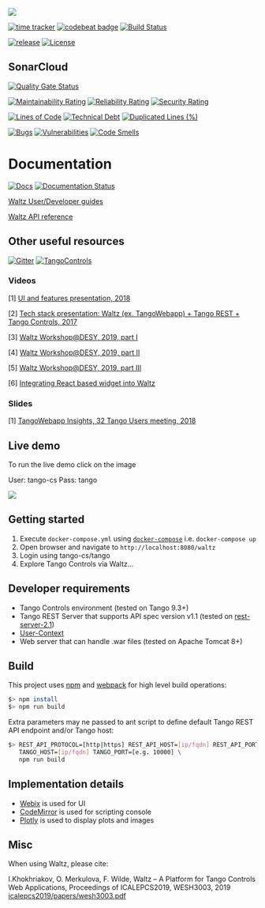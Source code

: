 [![](images/logo_Waltz_small.png)](https://github.com/waltz-controls/waltz)

[![time tracker](https://wakatime.com/badge/github/waltz-controls/waltz.svg)](https://wakatime.com/badge/github/waltz-controls/waltz)
[![codebeat badge](https://codebeat.co/badges/2e6d3263-449e-4eb1-9edb-e916202d4567)](https://codebeat.co/projects/github-com-waltz-controls-waltz-master)
[![Build Status](https://travis-ci.org/waltz-controls/waltz.svg?branch=master)](https://travis-ci.org/waltz-controls/waltz)

[![release](https://img.shields.io/github/release/tango-controls/tango-webapp.svg?style=flat)](https://github.com/tango-controls/tango-webapp/releases/latest)
[![License](https://img.shields.io/badge/license-GPLv3-blue)](https://www.gnu.org/licenses/gpl-3.0.en.html)

## SonarCloud

[![Quality Gate Status](https://sonarcloud.io/api/project_badges/measure?project=waltz-controls_waltz&metric=alert_status)](https://sonarcloud.io/dashboard?id=waltz-controls_waltz)

[![Maintainability Rating](https://sonarcloud.io/api/project_badges/measure?project=waltz-controls_waltz&metric=sqale_rating)](https://sonarcloud.io/dashboard?id=waltz-controls_waltz)
[![Reliability Rating](https://sonarcloud.io/api/project_badges/measure?project=waltz-controls_waltz&metric=reliability_rating)](https://sonarcloud.io/dashboard?id=waltz-controls_waltz)
[![Security Rating](https://sonarcloud.io/api/project_badges/measure?project=waltz-controls_waltz&metric=security_rating)](https://sonarcloud.io/dashboard?id=waltz-controls_waltz)

[![Lines of Code](https://sonarcloud.io/api/project_badges/measure?project=waltz-controls_waltz&metric=ncloc)](https://sonarcloud.io/dashboard?id=waltz-controls_waltz)
[![Technical Debt](https://sonarcloud.io/api/project_badges/measure?project=waltz-controls_waltz&metric=sqale_index)](https://sonarcloud.io/dashboard?id=waltz-controls_waltz)
[![Duplicated Lines (%)](https://sonarcloud.io/api/project_badges/measure?project=waltz-controls_waltz&metric=duplicated_lines_density)](https://sonarcloud.io/dashboard?id=waltz-controls_waltz)

[![Bugs](https://sonarcloud.io/api/project_badges/measure?project=waltz-controls_waltz&metric=bugs)](https://sonarcloud.io/dashboard?id=waltz-controls_waltz)
[![Vulnerabilities](https://sonarcloud.io/api/project_badges/measure?project=waltz-controls_waltz&metric=vulnerabilities)](https://sonarcloud.io/dashboard?id=waltz-controls_waltz)
[![Code Smells](https://sonarcloud.io/api/project_badges/measure?project=waltz-controls_waltz&metric=code_smells)](https://sonarcloud.io/dashboard?id=waltz-controls_waltz)

# Documentation

[![Docs](https://img.shields.io/badge/Generated-Docs-green.svg)](https://waltz-controls.github.io/waltz/)
[![Documentation Status](https://readthedocs.org/projects/waltz-docs/badge/?version=latest)](https://waltz-docs.readthedocs.io/en/latest/)

[Waltz User/Developer guides](https://waltz-docs.readthedocs.io/en/latest/)
 
[Waltz API reference](https://waltz-controls.github.io/waltz/)

## Other useful resources

[![Gitter](https://badges.gitter.im/waltz-controls/community.svg)](https://gitter.im/waltz-controls/community?utm_source=badge&utm_medium=badge&utm_campaign=pr-badge)
[![TangoControls](https://img.shields.io/badge/-Tango--Controls-7ABB45.svg?style=flat&logo=%20data%3Aimage%2Fpng%3Bbase64%2CiVBORw0KGgoAAAANSUhEUgAAACAAAAAkCAYAAADo6zjiAAAABHNCSVQICAgIfAhkiAAAAAlwSFlzAAALEwAACxMBAJqcGAAAAsFJREFUWIXtl01IFVEYht9zU%2FvTqOxShLowlOgHykWUGEjUKqiocB1FQURB0KJaRdGiaFM7gzZRLWpTq2olhNQyCtpYCP1gNyIoUTFNnxZzRs8dzvw4Q6564XLnfOf73vedc2a%2BmZEKALgHrC3CUUR8CxZFeEoFalsdM4uLmMgFoIlZLJp3A9ZE4S2oKehhlaR1BTnyg2ocnW%2FxsxEDhbYij4EPVncaeASMAavnS%2FwA8NMaqACNQCew3f4as3KZOYh2SuqTVJeQNiFpn6QGSRVjTH9W%2FiThvcCn6H6n4BvQDvQWFT%2BSIDIFDAKfE3KOAQeBfB0XGPeQvgE67P8ZoB44DvTHmFgJdOQRv%2BUjc%2BavA9siNTWemgfA3TwGquCZ3w8szFIL1ALngIZorndvgJOR0GlP2gtJkzH%2Bd0fGFxW07NqY%2FCrx5QRXcYjbCbmxF1dkBSbi8kpACah3Yi2Sys74cVyxMWY6bk5BTwgRe%2BYlSzLmxNpU3aBeJogk4XWWpJKUeiap3RJYCpQj4QWZDQCuyIAk19Auj%2BAFYGZZjTGjksaBESB8P9iaxUBIaJzjZcCQcwHdj%2BS2Al0xPOeBYYKHk4vfmQ3Y8YkIwRUb7wQGU7j2ePrA1URx93ayd8UpD8klyPbSQfCOMIO05MbI%2BDvwBbjsMdGTwlX21AAMZzEerkaI9zFkP4AeYCPBg6gNuEb6I%2FthFgN1KSQupqzoRELOSed4DGiJala1UmOMr2U%2Bl%2FTWEy9Japa%2Fy41IWi%2FJ3d4%2FkkaAw0Bz3AocArqApwTvet3O3GbgV8qqjAM7bf4N4KMztwTodcYVyelywKSCD5V3xphNXoezuTskNSl4bgxJ6jPGVJJqbN0aSV%2Bd0M0aO7FCs19Jo2lExphXaTkxdRVgQFK7DZVDZ8%2BcpdmQh3wuILh7ut3AEyt%2B51%2BL%2F0cUfwFOX0t0StltmQAAAABJRU5ErkJggg%3D%3D)](http://www.tango-controls.org)

### Videos

[1] [UI and features presentation, 2018](https://vimeo.com/268669625)

[2] [Tech stack presentation: Waltz (ex. TangoWebapp) + Tango REST + Tango Controls, 2017](https://youtu.be/mrXEg9NkcT0)

[3] [Waltz Workshop@DESY, 2019, part I](https://www.youtube.com/watch?v=rKnVGFP_VCA)

[4] [Waltz Workshop@DESY, 2019, part II](https://www.youtube.com/watch?v=npj8paRuF0Q)

[5] [Waltz Workshop@DESY, 2019, part III](https://www.youtube.com/watch?v=2ryBt_Cztb0)

[6] [Integrating React based widget into Waltz](https://yadi.sk/i/ce893D5mi1KcbQ)

### Slides

[1] [TangoWebapp Insights, 32 Tango Users meeting, 2018](https://www.slideshare.net/IgorKhokhryakov/tangowebapp-insights)

## Live demo

To run the live demo click on the image 

User: tango-cs
Pass: tango

[![](https://github.com/tango-controls/tango-webapp/wiki/images/live.png)](http://ec2-3-120-206-90.eu-central-1.compute.amazonaws.com:8080/master/)

## Getting started ##

1. Execute `docker-compose.yml` using [`docker-compose`](https://docs.docker.com/compose/install/) i.e. `docker-compose up`
2. Open browser and navigate to `http://localhost:8080/waltz`
3. Login using tango-cs/tango
4. Explore Tango Controls via Waltz...

## Developer requirements ##

* Tango Controls environment (tested on Tango 9.3+)
* Tango REST Server that supports API spec version v1.1 (tested on [rest-server-2.1](https://github.com/tango-controls/rest-server/releases/tag/rest-server-2.1))
* [User-Context](https://github.com/waltz-controls/user-context)
* Web server that can handle .war files (tested on Apache Tomcat 8+)

## Build ##

This project uses [npm](https://docs.npmjs.com/) and [webpack](https://webpack.js.org/) for high level build operations:

```bash
$> npm install
$> npm run build
```

Extra parameters may ne passed to ant script to define default Tango REST API endpoint and/or Tango host:

```bash
$> REST_API_PROTOCOL=[http|https] REST_API_HOST=[ip/fqdn] REST_API_PORT=[e.g. 10001]  \
   TANGO_HOST=[ip/fqdn] TANGO_PORT=[e.g. 10000] \
   npm run build
```

## Implementation details

* [Webix](http://webix.com) is used for UI
* [CodeMirror](https://codemirror.net/) is used for scripting console
* [Plotly](https://plot.ly/javascript/) is used to display plots and images

## Misc

When using Waltz, please cite:

I.Khokhriakov, O. Merkulova, F. Wilde, Waltz – A Platform for Tango Controls Web Applications, Proceedings of ICALEPCS2019, WESH3003, 2019
[icalepcs2019/papers/wesh3003.pdf](https://accelconf.web.cern.ch/icalepcs2019/papers/wesh3003.pdf)
